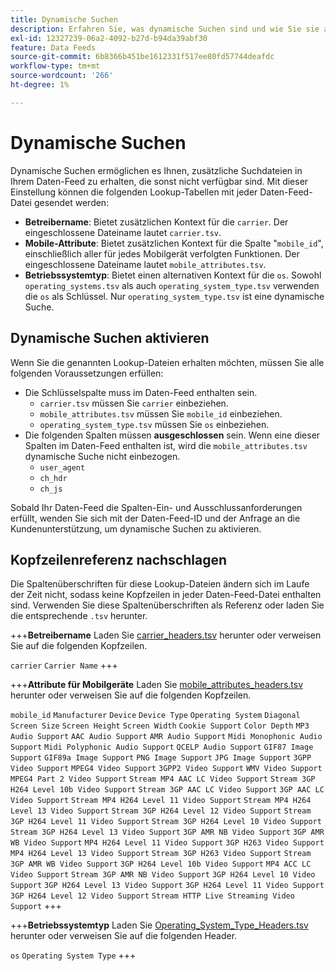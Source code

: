 ```yaml
---
title: Dynamische Suchen
description: Erfahren Sie, was dynamische Suchen sind und wie Sie sie aktivieren. Umfasst Provider, Attribute für Mobilgeräte und Betriebssystemtypen.
exl-id: 12327239-06a2-4092-b27d-b94da39abf30
feature: Data Feeds
source-git-commit: 6b8366b451be1612331f517ee80fd57744deafdc
workflow-type: tm+mt
source-wordcount: '266'
ht-degree: 1%

---
```


# Dynamische Suchen

Dynamische Suchen ermöglichen es Ihnen, zusätzliche Suchdateien in Ihrem Daten-Feed zu erhalten, die sonst nicht verfügbar sind. Mit dieser Einstellung können die folgenden Lookup-Tabellen mit jeder Daten-Feed-Datei gesendet werden:

* **Betreibername**: Bietet zusätzlichen Kontext für die `carrier`. Der eingeschlossene Dateiname lautet `carrier.tsv`.
* **Mobile-Attribute**: Bietet zusätzlichen Kontext für die Spalte &quot;`mobile_id`&quot;, einschließlich aller für jedes Mobilgerät verfolgten Funktionen. Der eingeschlossene Dateiname lautet `mobile_attributes.tsv`.
* **Betriebssystemtyp**: Bietet einen alternativen Kontext für die `os`. Sowohl `operating_systems.tsv` als auch `operating_system_type.tsv` verwenden die `os` als Schlüssel. Nur `operating_system_type.tsv` ist eine dynamische Suche.

## Dynamische Suchen aktivieren

Wenn Sie die genannten Lookup-Dateien erhalten möchten, müssen Sie alle folgenden Voraussetzungen erfüllen:

* Die Schlüsselspalte muss im Daten-Feed enthalten sein.
   * `carrier.tsv` müssen Sie `carrier` einbeziehen.
   * `mobile_attributes.tsv` müssen Sie `mobile_id` einbeziehen.
   * `operating_system_type.tsv` müssen Sie `os` einbeziehen.
* Die folgenden Spalten müssen **ausgeschlossen** sein. Wenn eine dieser Spalten im Daten-Feed enthalten ist, wird die `mobile_attributes.tsv` dynamische Suche nicht einbezogen.
   * `user_agent`
   * `ch_hdr`
   * `ch_js`

Sobald Ihr Daten-Feed die Spalten-Ein- und Ausschlussanforderungen erfüllt, wenden Sie sich mit der Daten-Feed-ID und der Anfrage an die Kundenunterstützung, um dynamische Suchen zu aktivieren.

## Kopfzeilenreferenz nachschlagen

Die Spaltenüberschriften für diese Lookup-Dateien ändern sich im Laufe der Zeit nicht, sodass keine Kopfzeilen in jeder Daten-Feed-Datei enthalten sind. Verwenden Sie diese Spaltenüberschriften als Referenz oder laden Sie die entsprechende `.tsv` herunter.

+++**Betreibername**
Laden Sie [carrier_headers.tsv](assets/carrier_headers.tsv) herunter oder verweisen Sie auf die folgenden Kopfzeilen.

`carrier`
`Carrier Name`
+++

+++**Attribute für Mobilgeräte**
Laden Sie [mobile_attributes_headers.tsv](assets/mobile_attributes_headers.tsv) herunter oder verweisen Sie auf die folgenden Kopfzeilen.

`mobile_id`
`Manufacturer`
`Device`
`Device Type`
`Operating System`
`Diagonal Screen Size`
`Screen Height`
`Screen Width`
`Cookie Support`
`Color Depth`
`MP3 Audio Support`
`AAC Audio Support`
`AMR Audio Support`
`Midi Monophonic Audio Support`
`Midi Polyphonic Audio Support`
`QCELP Audio Support`
`GIF87 Image Support`
`GIF89a Image Support`
`PNG Image Support`
`JPG Image Support`
`3GPP Video Support`
`MPEG4 Video Support`
`3GPP2 Video Support`
`WMV Video Support`
`MPEG4 Part 2 Video Support`
`Stream MP4 AAC LC Video Support`
`Stream 3GP H264 Level 10b Video Support`
`Stream 3GP AAC LC Video Support`
`3GP AAC LC Video Support`
`Stream MP4 H264 Level 11 Video Support`
`Stream MP4 H264 Level 13 Video Support`
`Stream 3GP H264 Level 12 Video Support`
`Stream 3GP H264 Level 11 Video Support`
`Stream 3GP H264 Level 10 Video Support`
`Stream 3GP H264 Level 13 Video Support`
`3GP AMR NB Video Support`
`3GP AMR WB Video Support`
`MP4 H264 Level 11 Video Support`
`3GP H263 Video Support`
`MP4 H264 Level 13 Video Support`
`Stream 3GP H263 Video Support`
`Stream 3GP AMR WB Video Support`
`3GP H264 Level 10b Video Support`
`MP4 ACC LC Video Support`
`Stream 3GP AMR NB Video Support`
`3GP H264 Level 10 Video Support`
`3GP H264 Level 13 Video Support`
`3GP H264 Level 11 Video Support`
`3GP H264 Level 12 Video Support`
`Stream HTTP Live Streaming Video Support`
+++

+++**Betriebssystemtyp**
Laden Sie [Operating_System_Type_Headers.tsv](assets/operating_system_type_headers.tsv) herunter oder verweisen Sie auf die folgenden Header.

`os`
`Operating System Type`
+++
